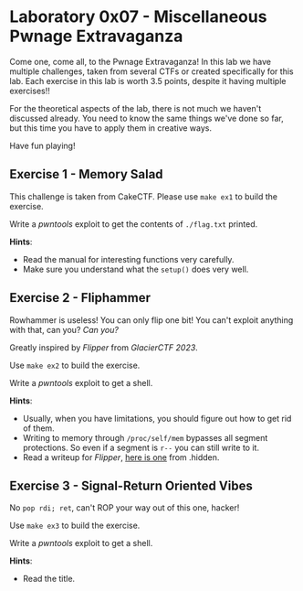 # Laboratory 0x07 - Miscellaneous Pwnage Extravaganza

Come one, come all, to the Pwnage Extravaganza! In this lab we have multiple challenges, taken from several CTFs or created specifically for this lab. Each exercise in this lab is worth 3.5 points, despite it having multiple exercises!!

For the theoretical aspects of the lab, there is not much we haven't discussed already. You need to know the same things we've done so far, but this time you have to apply them in creative ways.

Have fun playing!

## Exercise 1 - Memory Salad

This challenge is taken from CakeCTF.
Please use `make ex1` to build the exercise.

Write a *pwntools* exploit to get the contents of `./flag.txt` printed.

**Hints**:
* Read the manual for interesting functions very carefully.
* Make sure you understand what the `setup()` does very well.

## Exercise 2 - Fliphammer

Rowhammer is useless! You can only flip one bit! You can't exploit anything with that, can you? *Can you?*

Greatly inspired by *Flipper* from *GlacierCTF 2023*.

Use `make ex2` to build the exercise.

Write a *pwntools* exploit to get a shell.

**Hints**:
* Usually, when you have limitations, you should figure out how to get rid of them.
* Writing to memory through `/proc/self/mem` bypasses all segment protections. So even if a segment is `r--` you can still write to it.
* Read a writeup for *Flipper*, [here is one](https://dothidden.xyz/glacierctf_2024/flipper/) from .hidden.

## Exercise 3 - Signal-Return Oriented Vibes

No `pop rdi; ret`, can't ROP your way out of this one, hacker!

Use `make ex3` to build the exercise.

Write a *pwntools* exploit to get a shell.

**Hints**:
* Read the title.
